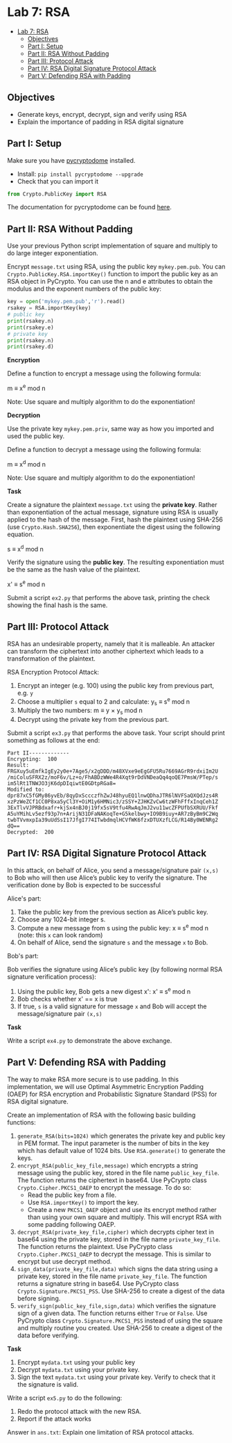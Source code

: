 # Lab 7: RSA

<!-- TOC -->

- [Lab 7: RSA](#lab-7-rsa)
    - [Objectives](#objectives)
    - [Part I: Setup](#part-i-setup)
    - [Part II: RSA Without Padding](#part-ii-rsa-without-padding)
    - [Part III: Protocol Attack](#part-iii-protocol-attack)
    - [Part IV: RSA Digital Signature Protocol Attack](#part-iv-rsa-digital-signature-protocol-attack)
    - [Part V: Defending RSA with Padding](#part-v-defending-rsa-with-padding)

<!-- /TOC -->

## Objectives

* Generate keys, encrypt, decrypt, sign and verify using RSA
* Explain the importance of padding in RSA digital signature

## Part I: Setup

Make sure you have [pycryptodome](https://github.com/Legrandin/pycryptodome) installed.

* Install: `pip install pycryptodome --upgrade`
* Check that you can import it

```python
from Crypto.PublicKey import RSA
```

The documentation for pycryptodome can be found [here](https://pycryptodome.readthedocs.io/en/latest/).

## Part II: RSA Without Padding

Use your previous Python script implementation of square and multiply to do large integer exponentiation.

Encrypt `message.txt` using RSA, using the public key `mykey.pem.pub`. You can `Crypto.PublicKey.RSA.importKey()` function to import the public key as an RSA object in PyCrypto. You can use the n and e attributes to obtain the modulus and the exponent numbers of the public key:

```python
key = open('mykey.pem.pub','r').read()
rsakey = RSA.importKey(key)
# public key
print(rsakey.n)
print(rsakey.e)
# private key
print(rsakey.n)
print(rsakey.d)
```

**Encryption**

Define a function to encrypt a message using the following formula: 

m ≡ x<sup>e</sup> mod n

Note: Use square and multiply algorithm to do the exponentiation!

**Decryption**

Use the private key `mykey.pem.priv`, same way as how you imported and used the public key.

Define a function to decrypt a message using the following formula: 

m ≡ x<sup>d</sup> mod n

Note: Use square and multiply algorithm to do the exponentiation!

**Task**

Create a signature the plaintext `message.txt` using the **private key**. Rather than exponentiation of the actual message, signature using RSA is usually applied to the hash of the message. First, hash the plaintext using SHA-256 (use `Crypto.Hash.SHA256`), then exponentiate the digest using the following equation.

s ≡ x<sup>d</sup> mod n

Verify the signature using the **public key**. The resulting exponentiation must be the same as the hash value of the plaintext.

x' ≡ s<sup>e</sup> mod n

Submit a script `ex2.py` that performs the above task, printing the check showing the final hash is the same.

## Part III: Protocol Attack

RSA has an undesirable property, namely that it is malleable. An attacker can transform the ciphertext into another ciphertext which leads to a transformation of the plaintext.

RSA Encryption Protocol Attack:

1. Encrypt an integer (e.g. 100) using the public key from previous part, e.g. `y`
2. Choose a multiplier `s` equal to 2 and calculate: y<sub>s</sub> ≡ s<sup>e</sup> mod n
3. Multiply the two numbers: m ≡ y × y<sub>s</sub> mod n
4. Decrypt using the private key from the previous part.

Submit a script `ex3.py` that performs the above task. Your script should print something as follows at the end:

```
Part II-------------
Encrypting:  100
Result:
FRGXuy5uEmfkIgEy2y0e+7Age5/x2gDDD/m48XVxe9eEgGFU5Ru7669AGrR9rdxiIm2U
/miColuSFRX2z/moF6v/Lz+o/FhABDzWWe4R4Xqt9rDdVNDeaQq4qoQE7PmsW/PTep/s
im5lRt1TNWJO3jK6dpDIqiwtE0GDtpRGa8=
Modified to:
dpr87xC5fGMy86yvEb/8qyDxSccczfhZwJ48hyuEQ1lnwQDhaJTR6lNVFSaQXQdJzs4R
xzPzWeZCf1CC0P8xa5yCl3Y+OiM1y6HMNic3/zSSY+ZJHKZvCw6tzWFhFffxInqCeh1Z
3ExTlvVJPRBdxafr+kjSx4nBJ0j19fx5sV9tfu4RwAqJmJ2vu11wcZFPUfbSXRUU/Fkf
A5uYMihLv5ezf93p7n+ArijN31DFaNAKoqTe+G5kelbwy+IO9B9iuy+AR7zByBm9C2Wq
twbTVvmxpIa39uUdSsI17JfgI774ITwbdmqlHCVfWK6fzxDTUXzfLCG/R14By0WENRg2
dQ==
Decrypted:  200
```

## Part IV: RSA Digital Signature Protocol Attack

In this attack, on behalf of Alice, you send a message/signature pair `(x,s)` to Bob who will then use Alice’s public key to verify the signature. The verification done by Bob is expected to be successful

Alice's part:

1. Take the public key from the previous section as Alice’s public key.
2. Choose any 1024-bit integer s.
3. Compute a new message from s using the public key: x ≡ s<sup>e</sup> mod n (note: this `x` can look random)
4. On behalf of Alice, send the signature `s` and the message `x` to Bob.

Bob's part:

Bob verifies the signature using Alice’s public key (by following normal RSA signature verification process):

1. Using the public key, Bob gets a new digest x': x' ≡ s<sup>e</sup> mod n
2. Bob checks whether x' == x is true
3. If true, `s` is a valid signature for message `x` and Bob will accept the message/signature pair `(x,s)`

**Task**

Write a script `ex4.py` to demonstrate the above exchange.

## Part V: Defending RSA with Padding

The way to make RSA more secure is to use padding. In this implementation, we will use Optimal Asymmetric Encryption Padding (OAEP) for RSA encryption and Probabilistic Signature Standard (PSS) for RSA digital signature.

Create an implementation of RSA with the following basic building functions:

1. `generate_RSA(bits=1024)` which generates the private key and public key in PEM format. The input parameter is the number of bits in the key which has default value of 1024 bits. Use `RSA.generate()` to generate the keys.
2. `encrypt_RSA(public_key_file,message)` which encrypts a string message using the public key, stored in the file name `public_key_file`. The function returns the ciphertext in base64. Use PyCrypto class `Crypto.Cipher.PKCS1_OAEP` to encrypt the message. To do so:
    * Read the public key from a file.
    * Use `RSA.importKey()` to import the key.
    * Create a new `PKCS1_OAEP` object and use its encrypt method rather than using
your own square and multiply. This will encrypt RSA with some padding following OAEP.
3. `decrypt_RSA(private_key_file,cipher)` which decrypts cipher text in base64 using the private key, stored in the file name `private_key_file`. The function returns the plaintext. Use PyCrypto class `Crypto.Cipher.PKCS1_OAEP` to decrypt the message. This is similar to encrypt but use decrypt method.
4. `sign_data(private_key_file,data)` which signs the data string using a private key, stored in the file name `private_key_file`. The function returns a signature string in base64. Use PyCrypto class `Crypto.Signature.PKCS1_PSS`. Use SHA-256 to create a digest of the data before signing.
5. `verify_sign(public_key_file,sign,data)` which verifies the signature sign of a given
data. The function returns either `True` or `False`. Use PyCrypto class `Crypto.Signature.PKCS1_PSS` instead of using the square and multiply routine you created. Use SHA-256 to create a digest of the data before verifying.

**Task**

1. Encrypt `mydata.txt` using your public key
2. Decrypt `mydata.txt` using your private key.
3. Sign the text `mydata.txt` using your private key. Verify to check that it the signature is valid.

Write a script `ex5.py` to do the following:

1. Redo the protocol attack with the new RSA.
2. Report if the attack works

Answer in `ans.txt`: Explain one limitation of RSA protocol attacks.
